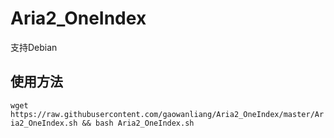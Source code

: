 # Aria2_OneIndex
支持Debian
## 使用方法
`wget https://raw.githubusercontent.com/gaowanliang/Aria2_OneIndex/master/Aria2_OneIndex.sh && bash Aria2_OneIndex.sh`
